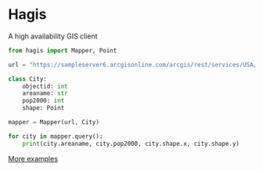 # Hagis

A high availability GIS client

```python
from hagis import Mapper, Point

url = "https://sampleserver6.arcgisonline.com/arcgis/rest/services/USA/MapServer/0"

class City:
    objectid: int
    areaname: str
    pop2000: int
    shape: Point

mapper = Mapper(url, City)

for city in mapper.query():
    print(city.areaname, city.pop2000, city.shape.x, city.shape.y)
```

[More examples](https://github.com/jshirota/Hagis/blob/main/demo.ipynb)
